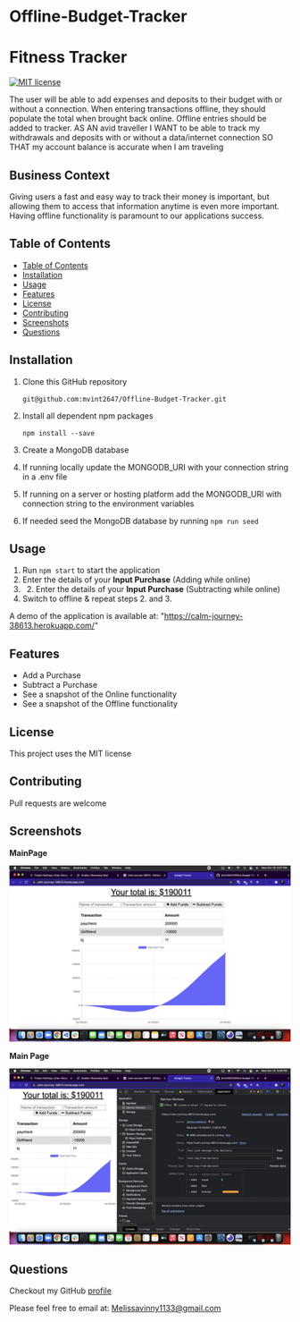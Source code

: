 # Offline-Budget-Tracker
# Fitness Tracker 
[![MIT license](https://img.shields.io/badge/License-MIT-blue.svg)](https://opensource.org/licenses/MIT)

The user will be able to add expenses and deposits to their budget with or without a connection. When entering transactions offline, they should populate the total when brought back online. Offline entries should be added to tracker.
AS AN avid traveller I WANT to be able to track my withdrawals and deposits with or without a data/internet connection SO THAT my account balance is accurate when I am traveling

## Business Context
Giving users a fast and easy way to track their money is important, but allowing them to access that information anytime is even more important. Having offline functionality is paramount to our applications success.

## Table of Contents

  - [Table of Contents](#table-of-contents)
  - [Installation](#installation)
  - [Usage](#usage)
  - [Features](#features)
  - [License](#license)
  - [Contributing](#contributing)
  - [Screenshots](#screenshots)
  - [Questions](#questions)

## Installation
1. Clone this GitHub repository

   ```
   git@github.com:mvint2647/Offline-Budget-Tracker.git
   ```

2. Install all dependent npm packages

   ```
   npm install --save
   ```
3. Create a MongoDB database
4. If running locally update the MONGODB_URI with your connection string in a .env file
5. If running on a server or hosting platform add the MONGODB_URI with connection string to the environment variables
6. If needed seed the MongoDB database by running `npm run seed`


## Usage
1. Run `npm start` to start the application
2. Enter the details of your **Input Purchase** (Adding while online)
3. 2. Enter the details of your **Input Purchase** (Subtracting while online)
4. Switch to offline & repeat steps 2. and 3.


A demo of the application is available at: "https://calm-journey-38613.herokuapp.com/"
## Features
* Add a Purchase
* Subtract a Purchase
* See a snapshot of the Online functionality
* See a snapshot of the Offline functionality


## License
This project uses the MIT license
## Contributing
Pull requests are welcome
## Screenshots
**MainPage**

![Online](ss61.png)

**Main Page**

![Offline](ss60.png)

## Questions
Checkout my GitHub [profile](https://github.com/mvint2647)

Please feel free to email at: <Melissavinny1133@gmail.com>